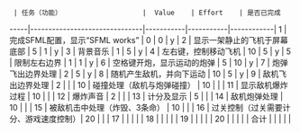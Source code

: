      | 任务（功能）                    |  Value    | Effort    | 是否已完成  
-----|-------------------------------|-----------|-----------|------------|
1    | 完成SFML配置，显示“SFML works”  | 0         |    0       |    y        |
2    | 显示一架静止的飞机于屏幕底部       | 5         |    1      |     y     |
3    | 背景音乐                       | 1         |     5     |      y     |
4    | 左右键，控制移动飞机             | 10        |    5      |      y     |
5    | 限制左右边界                    | 1         |      1    |       y    |
6    | 空格键开炮，显示运动的炮弹        | 5         |      10     |      y     |
7    | 炮弹飞出边界处理                | 2          |     5     |      y   |
8    | 随机产生敌机，并向下运动          | 10        |     5     |      y    |
9    | 敌机飞出边界处理                | 2         |           |            |
10   | 碰撞处理（敌机与炮弹碰撞）        | 10         |           |           |
11   | 显示敌机爆炸过程                | 10         |           |            |
12   | 爆炸声音                       | 2         |           |            |
13   | 计分及显示                     | 5         |           |            |
14   | 敌机炮弹处理                   | 10         |           |            |
15   | 被敌机击中处理（炸毁、3条命）     | 10          |           |           |
16   | 过关控制（过关需要计分、游戏速度控制）| 20        |           |           |
17   |                               |            |           |           |
18   |                               |            |           |           |
19   |                               |            |           |           |
20   |                               |            |           |           |
合计   |                              |            |           |           |



